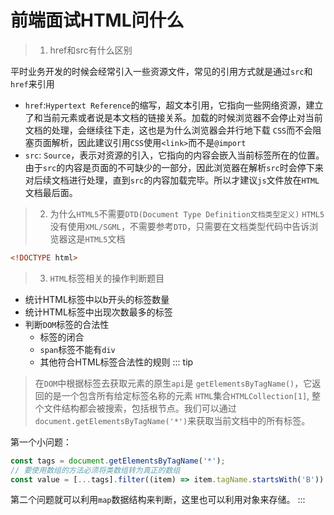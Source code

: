 # 前端面试HTML问什么

> 1. href和src有什么区别

平时业务开发的时候会经常引入一些资源文件，常见的引用方式就是通过`src`和`href`来引用
- `href`:`Hypertext Reference`的缩写，超文本引用，它指向一些网络资源，建立了和当前元素或者说是本文档的链接关系。加载的时候浏览器不会停止对当前文档的处理，会继续往下走，这也是为什么浏览器会并行地下载
`CSS`而不会阻塞页面解析，因此建议引用`CSS`使用`<link>`而不是`@import`
- `src`: `Source`，表示对资源的引入，它指向的内容会嵌入当前标签所在的位置。由于`src`的内容是页面的不可缺少的一部分，因此浏览器在解析`src`时会停下来对后续文档进行处理，直到`src`的内容加载完毕。所以才建议`js`文件放在`HTML`文档最后面。

> 2. 为什么`HTML5`不需要`DTD(Document Type Definition文档类型定义)`
`HTML5`没有使用`XML/SGML`，不需要参考`DTD`，只需要在文档类型代码中告诉浏览器这是`HTML5`文档
```html
<!DOCTYPE html>
```

> 3. `HTML`标签相关的操作判断题目
- 统计HTML标签中以b开头的标签数量
- 统计HTML标签中出现次数最多的标签
- 判断`DOM`标签的合法性
    + 标签的闭合
    + `span`标签不能有`div`
    + 其他符合HTML标签合法性的规则
::: tip
> 在`DOM`中根据标签去获取元素的原生`api`是 `getElementsByTagName()`，它返回的是一个包含所有给定标签名称的元素 `HTML`集合`HTMLCollection[1]`, 整个文件结构都会被搜索，包括根节点。我们可以通过`document.getElementsByTagName('*')`来获取当前文档中的所有标签。

第一个小问题：
```js
const tags = document.getElementsByTagName('*');
// 要使用数组的方法必须将类数组转为真正的数组
const value = [...tags].filter((item) => item.tagName.startsWith('B'))
```

第二个问题就可以利用`map`数据结构来判断，这里也可以利用对象来存储。
:::